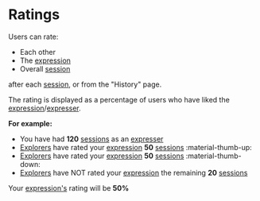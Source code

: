 # Ratings

Users can rate:

- Each other
- The [expression](../Getting_Started/Expressing_Yourself/expressions.en.md)
- Overall [session](sessions.en.md)

after each [session](sessions.en.md), or from the "History" page.

The rating is displayed as a percentage of users who have liked the [expression](../Getting_Started/Expressing_Yourself/expressions.en.md)/[expresser](user_modes.en.md#expresser).

**For example:**

- You have had **120** [sessions](sessions.en.md) as an [expresser](user_modes.en.md#expresser)
- [Explorers](user_modes.en.md#explorer) have rated your [expression](../Getting_Started/Expressing_Yourself/expressions.en.md) **50** [sessions](sessions.en.md) :material-thumb-up:
- [Explorers](user_modes.en.md#explorer) have rated your [expression](../Getting_Started/Expressing_Yourself/expressions.en.md) **50** [sessions](sessions.en.md) :material-thumb-down:
- [Explorers](user_modes.en.md#explorer) have NOT rated your [expression](../Getting_Started/Expressing_Yourself/expressions.en.md) the remaining **20** [sessions](sessions.en.md)

Your [expression's](../Getting_Started/Expressing_Yourself/expressions.en.md) rating will be **50%**
